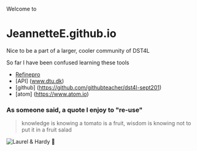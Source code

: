 Welcome to
# JeannetteE.github.io

Nice to be a part of a larger, cooler community of DST4L

So far I have been confused learning these tools

* [Refinepro](https://app.refinepro.com)
* [API] (www.dtu.dk)
* [github] (https://github.com/githubteacher/dst4l-sept201)
* [atom] (https://www.atom.io)

### As someone said, a quote I enjoy to "re-use"
> knowledge is knowing a tomato is a fruit,
> wisdom is knowing not to put it in a fruit salad

![Laurel & Hardy](http://www.doctormacro.com/Images/Laurel%20and%20Hardy/Annex/Annex%20-%20Laurel%20&%20Hardy%20%28Big%20Noise,%20The%29_07.jpg)
:tada:
